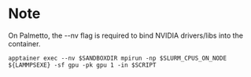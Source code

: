 # Note

On Palmetto, the --nv flag is required to bind NVIDIA drivers/libs into the container.

    apptainer exec --nv $SANDBOXDIR mpirun -np $SLURM_CPUS_ON_NODE ${LAMMPSEXE} -sf gpu -pk gpu 1 -in $SCRIPT
